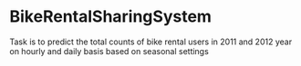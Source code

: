 # BikeRentalSharingSystem
Task is to predict the total counts of bike rental users in 2011 and 2012 year on hourly and daily basis based on seasonal settings
